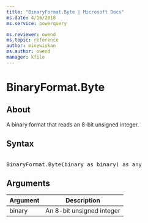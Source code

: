 ```yaml
---
title: "BinaryFormat.Byte | Microsoft Docs"
ms.date: 4/16/2018
ms.service: powerquery

ms.reviewer: owend
ms.topic: reference
author: minewiskan
ms.author: owend
manager: kfile
---
```

# BinaryFormat.Byte

  
## About  
A binary format that reads an 8-bit unsigned integer.  
  
## Syntax

<pre>  
BinaryFormat.Byte(binary as binary) as any  
</pre>  
  
## Arguments  
  
|Argument|Description|  
|------------|---------------|  
|binary|An 8-bit unsigned integer|  
  

